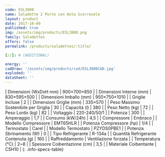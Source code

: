 ```yaml
---
code: ESL3800
name: Saladette 2 Porte con Anta Scorrevole
layout: product
date: 2017-10-09
published: true
img: /assets/img/products/ESL3800.png
family: Saladettes
offers: false
permalink: /products/saladettes/:title/

[//]: # (ADDITIONAL)

energy: ''
cadDraw: '/assets/img/products/cad/ESL3800CAD.jpg'
exploded: ''
dataSheet: ''
---
```



| Dimensioni (WxDxH mm) | 900×700×850 |
| Dimensioni Interne (mm) | 830×595×500 |
| Dimensioni Imballo (mm) | 950×750×1010 |
| Griglie Incluse | 2 |
| Dimensioni Griglie (mm) | 335×570 |
| Peso Massimo Sostenibile per Griglia | 30 |
| Capacità (l) | 380 |
| Peso Netto (kg) | 72 |
| Peso Lordo (kg) | 82 |
| Voltaggio | 220-240/50/1 |
| Potenza | 300 |
| Amperaggio | 1,7 |
| Consumo (kW/24h) | 4,5 |
| Compressore | Embraco |
| Modello Compressore | EMT65HLR |
| Potenza Compressore (hp) | 1/4 |
| Termostato | Carel |
| Modello Termostato | PZYDS0PBE1 |
| Potenza Sbrinamento (W) | 0 |
| Tipo Refrigerante | R-134a |
| Quantità Refrigerante Contenuta (g) | 160 |
| Raffreddamento | Ventilazione forzata |
| Temperatura (°C) | 2~8 |
| Spessore Coibentazione (cm) | 3,5 |
| Materiale Coibentante | C5H10 |
{: .info-specs-table}

